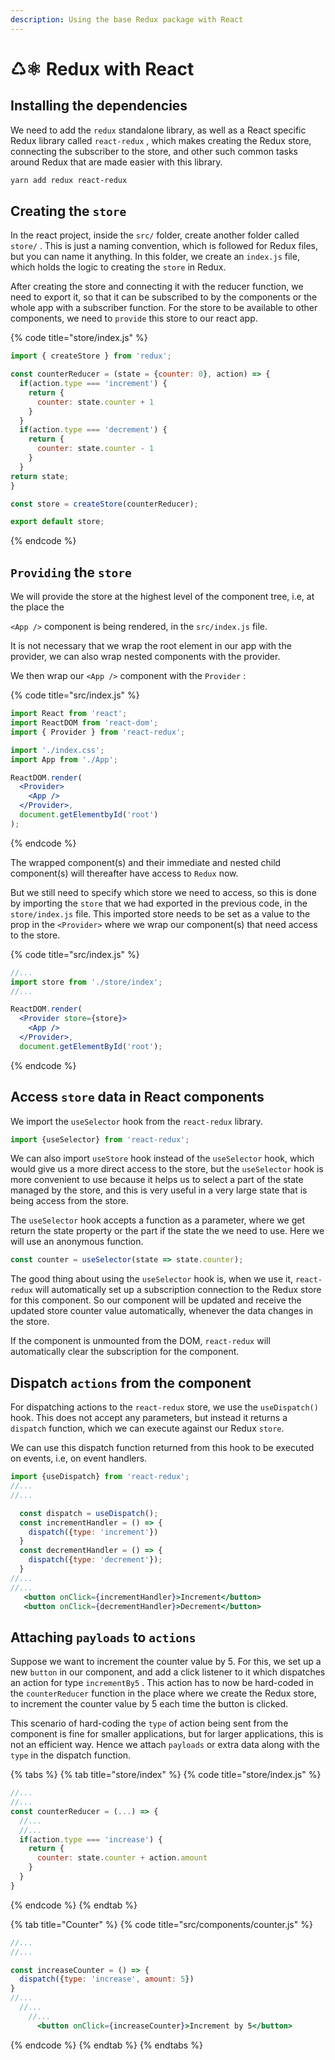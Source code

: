 ```yaml
---
description: Using the base Redux package with React
---
```


# ♺⚛ Redux with React

## Installing the dependencies

We need to add the `redux` standalone library, as well as a React specific Redux library called `react-redux` , which makes creating the Redux store, connecting the subscriber to the store, and other such common tasks around Redux that are made easier with this library.

```bash
yarn add redux react-redux
```

## Creating the `store`

In the react project, inside the `src/` folder, create another folder called `store/` . This is just a naming convention, which is followed for Redux files, but you can name it anything. In this folder, we create an `index.js` file, which holds the logic to creating the `store` in Redux.

After creating the store and connecting it with the reducer function, we need to export it, so that it can be subscribed to by the components or the whole app with a subscriber function. For the store to be available to other components, we need to `provide` this store to our react app.

{% code title="store/index.js" %}
```jsx
import { createStore } from 'redux';

const counterReducer = (state = {counter: 0}, action) => {
  if(action.type === 'increment') {
    return {
      counter: state.counter + 1
    }
  }
  if(action.type === 'decrement') {
    return {
      counter: state.counter - 1
    }
  }
return state;
}

const store = createStore(counterReducer);

export default store;
```
{% endcode %}

## `Providing` the `store`

We will provide the store at the highest level of the component tree, i.e, at the place the

`<App />` component is being rendered, in the `src/index.js` file.

It is not necessary that we wrap the root element in our app with the provider, we can also wrap nested components with the provider.

We then wrap our `<App />` component with the `Provider` :

{% code title="src/index.js" %}
```jsx
import React from 'react';
import ReactDOM from 'react-dom';
import { Provider } from 'react-redux';

import './index.css';
import App from './App';

ReactDOM.render(
  <Provider>
    <App />
  </Provider>,
  document.getElementbyId('root')
);
```
{% endcode %}

The wrapped component(s) and their immediate and nested child component(s) will thereafter have access to `Redux` now.

But we still need to specify which store we need to access, so this is done by importing the `store` that we had exported in the previous code, in the `store/index.js` file. This imported store needs to be set as a value to the prop in the `<Provider>` where we wrap our component(s) that need access to the store.

{% code title="src/index.js" %}
```jsx
//...
import store from './store/index';
//...

ReactDOM.render(
  <Provider store={store}>
    <App />
  </Provider>,
  document.getElementById('root');
```
{% endcode %}

## Access `store` data in React components

We import the `useSelector` hook from the `react-redux` library.

```jsx
import {useSelector} from 'react-redux';
```

We can also import `useStore` hook instead of the `useSelector` hook, which would give us a more direct access to the store, but the `useSelector` hook is more convenient to use because it helps us to select a part of the state managed by the store, and this is very useful in a very large state that is being access from the store.

The `useSelector` hook accepts a function as a parameter, where we get return the state property or the part if the state the we need to use. Here we will use an anonymous function.

```jsx
const counter = useSelector(state => state.counter);
```

The good thing about using the `useSelector` hook is, when we use it, `react-redux` will automatically set up a subscription connection to the Redux store for this component. So our component will be updated and receive the updated store counter value automatically, whenever the data changes in the store.

If the component is unmounted from the DOM, `react-redux` will automatically clear the subscription for the component.

## Dispatch `actions` from the component

For dispatching actions to the `react-redux` store, we use the `useDispatch()` hook. This does not accept any parameters, but instead it returns a `dispatch` function, which we can execute against our Redux `store`.

We can use this dispatch function returned from this hook to be executed on events, i.e, on event handlers.

```jsx
import {useDispatch} from 'react-redux';
//...
//...

  const dispatch = useDispatch();
  const incrementHandler = () => {
    dispatch({type: 'increment'})
  }
  const decrementHandler = () => {
    dispatch({type: 'decrement'});
  }
//...
//...
   <button onClick={incrementHandler}>Increment</button>
   <button onClick={decrementHandler}>Decrement</button>
```

## Attaching `payloads` to `actions`

Suppose we want to increment the counter value by 5. For this, we set up a new `button` in our component, and add a click listener to it which dispatches an action for type `incrementBy5` . This action has to now be hard-coded in the `counterReducer` function in the place where we create the Redux store, to increment the counter value by 5 each time the button is clicked.

This scenario of hard-coding the `type` of action being sent from the component is fine for smaller applications, but for larger applications, this is not an efficient way. Hence we attach `payloads` or extra data along with the `type` in the dispatch function.

{% tabs %}
{% tab title="store/index" %}
{% code title="store/index.js" %}
```jsx
//...
//...
const counterReducer = (...) => {
  //...
  //...
  if(action.type === 'increase') {
    return {
      counter: state.counter + action.amount
    }
  }
}
```
{% endcode %}
{% endtab %}

{% tab title="Counter" %}
{% code title="src/components/counter.js" %}
```jsx
//...
//...

const increaseCounter = () => {
  dispatch({type: 'increase', amount: 5})
}
//...
  //...
    //...
      <button onClick={increaseCounter}>Increment by 5</button>
```
{% endcode %}
{% endtab %}
{% endtabs %}
